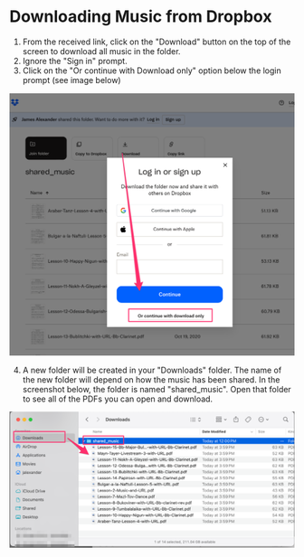 # Downloading Music from Dropbox

1. From the received link, click on the "Download" button on the top of the screen to download all music in the folder.
2. Ignore the "Sign in" prompt.
3. Click on the "Or continue with Download only" option below the login prompt (see image below)

<img src="images/dropbox_download.png" />


4. A new folder will be created in your "Downloads" folder. The name of the new folder will depend on how the music has been shared. In the screenshot below, the folder is named "shared_music". Open that folder to see all of the PDFs you can open and download.


<img src="images/downloaded_music.png" />
